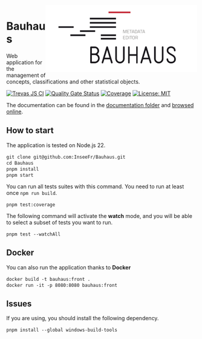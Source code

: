 <img align="right" src="documentation/src/assets/img/bauhaus-logo.png" alt="Bauhaus logo"/>

# Bauhaus

Web application for the management of concepts, classifications and other statistical objects.

[![Trevas JS CI](https://github.com/InseeFr/Bauhaus/actions/workflows/ci.yml/badge.svg)](https://github.com/InseeFr/Bauhaus/actions/workflows/ci.yml)
[![Quality Gate Status](https://sonarcloud.io/api/project_badges/measure?project=InseeFr_Bauhaus&metric=alert_status)](https://sonarcloud.io/dashboard?id=InseeFr_Bauhaus)
[![Coverage](https://sonarcloud.io/api/project_badges/measure?project=InseeFr_Bauhaus&metric=coverage)](https://sonarcloud.io/dashboard?id=InseeFr_Bauhaus)
[![License: MIT](https://img.shields.io/badge/License-MIT-blue.svg)](https://opensource.org/licenses/MIT)

The documentation can be found in the [documentation folder](https://github.com/InseeFr/Bauhaus/tree/main/documentation/src/content/docs) and [browsed online](https://inseefr.github.io/Bauhaus).

## How to start

The application is tested on Node.js 22.

```
git clone git@github.com:InseeFr/Bauhaus.git
cd Bauhaus
pnpm install
pnpm start
```

You can run all tests suites with this command. You need to run at least once `npm run build`.

```shell
pnpm test:coverage
```

The following command will activate the **watch** mode, and you will be able to select a subset of tests you want to run.

```shell
pnpm test --watchAll
```

## Docker

You can also run the application thanks to **Docker**

```shell
docker build -t bauhaus:front .
docker run -it -p 8080:8080 bauhaus:front
```

## Issues

If you are using, you should install the following dependency.

```
pnpm install --global windows-build-tools

```

